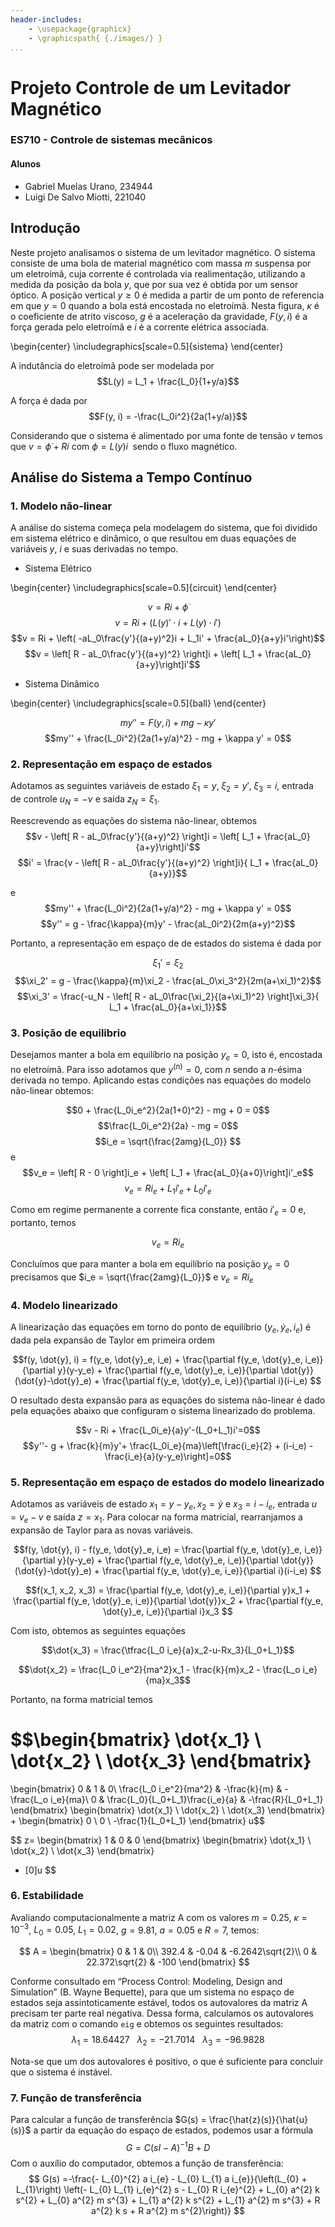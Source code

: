 ```yaml
---
header-includes:
    - \usepackage{graphicx}
    - \graphicspath{ {./images/} }
...
```


# Projeto Controle de um Levitador Magnético

### ES710 - Controle de sistemas mecânicos

#### Alunos
- Gabriel Muelas Urano, 234944
- Luigi De Salvo Miotti, 221040

## Introdução

Neste projeto analisamos o sistema de um levitador magnético. O sistema consiste de uma bola de material magnético com massa $m$ suspensa por um eletroímã, cuja corrente é controlada via realimentação, utilizando a medida da posição da bola $y$, que por sua vez é obtida por um sensor óptico. A posição vertical $y \ge 0$ é medida a partir de um ponto de referencia em que $y = 0$ quando a bola está encostada no eletroímã. Nesta figura, $\kappa$ é o coeficiente de atrito viscoso, $g$ é a aceleração da gravidade, $F(y,i)$ é a força gerada pelo eletroímã e $i$ é a corrente elétrica associada.

\begin{center}
    \includegraphics[scale=0.5]{sistema}
\end{center}

A indutância do eletroímã pode ser modelada por
$$L(y) = L_1 + \frac{L_0}{1+y/a}$$

A força é dada por
$$F(y, i) = -\frac{L_0i^2}{2a(1+y/a)}$$

Considerando que o sistema é alimentado por uma fonte de tensão $v$ temos que $v = \dot{\phi}+Ri$ com $\phi = L(y)i\;$ sendo o fluxo magnético.

## Análise do Sistema a Tempo Contínuo

### 1. Modelo não-linear

A análise do sistema começa pela modelagem do sistema, que foi dividido em sistema elétrico e dinâmico, o que resultou em duas equações de variáveis $y$, $i$ e suas derivadas no tempo.

- Sistema Elétrico

\begin{center}
    \includegraphics[scale=0.5]{circuit}
\end{center}

$$v = Ri + \dot\phi$$
$$v = Ri + (L(y)'\cdot i + L(y)\cdot i')$$
$$v = Ri + \left( -aL_0\frac{y'}{(a+y)^2}i + L_1i' + \frac{aL_0}{a+y}i'\right)$$
$$v = \left[ R - aL_0\frac{y'}{(a+y)^2} \right]i + \left[ L_1 + \frac{aL_0}{a+y}\right]i'$$

- Sistema Dinâmico

\begin{center}
    \includegraphics[scale=0.5]{ball}
\end{center}

$$my'' = F(y, i) + mg - \kappa y'$$
$$my'' + \frac{L_0i^2}{2a(1+y/a)^2} - mg + \kappa y' = 0$$

### 2. Representação em espaço de estados

Adotamos as seguintes variáveis de estado $\xi_1=y,\; \xi_2=y',\; \xi_3=i$, entrada de controle $u_N=-v$ e saída $z_N=\xi_1$.

Reescrevendo as equações do sistema não-linear, obtemos
$$v - \left[ R - aL_0\frac{y'}{(a+y)^2} \right]i = \left[ L_1 + \frac{aL_0}{a+y}\right]i'$$
$$i' = \frac{v - \left[ R - aL_0\frac{y'}{(a+y)^2} \right]i}{ L_1 + \frac{aL_0}{a+y}}$$


e
$$my'' + \frac{L_0i^2}{2a(1+y/a)^2} - mg + \kappa y' = 0$$
$$y'' = g - \frac{\kappa}{m}y' - \frac{aL_0i^2}{2m(a+y)^2}$$

Portanto, a representação em espaço de de estados do sistema é dada por

$$\xi_1' = \xi_2$$
$$\xi_2' = g - \frac{\kappa}{m}\xi_2 - \frac{aL_0\xi_3^2}{2m(a+\xi_1)^2}$$
$$\xi_3' = \frac{-u_N - \left[ R - aL_0\frac{\xi_2}{(a+\xi_1)^2} \right]\xi_3}{ L_1 + \frac{aL_0}{a+\xi_1}}$$

### 3. Posição de equilibrio

Desejamos manter a bola em equilíbrio na posição $y_e=0$, isto é, encostada no eletroímã. Para isso adotamos que $y^{(n)}=0$, com $n$ sendo a $n$-ésima derivada no tempo. Aplicando estas condições nas equações do modelo não-linear obtemos:

$$0 + \frac{L_0i_e^2}{2a(1+0)^2} - mg + 0 = 0$$
$$\frac{L_0i_e^2}{2a} - mg = 0$$
$$i_e = \sqrt{\frac{2amg}{L_0}} $$
e
$$v_e = \left[ R - 0 \right]i_e + \left[ L_1 + \frac{aL_0}{a+0}\right]i'_e$$
$$v_e = Ri_e + L_1i'_e + L_0i'_e$$

Como em regime permanente a corrente fica constante, então $i'_e = 0$ e, portanto, temos

$$v_e = Ri_e$$

Concluímos que para manter a bola em equilíbrio na posição $y_e = 0$ precisamos que $i_e = \sqrt{\frac{2amg}{L_0}}$ e $v_e = Ri_e$

### 4. Modelo linearizado

A linearização das equações em torno do ponto de equilíbrio $(y_e, \dot{y}_e, i_e)$ é dada pela expansão de Taylor em primeira ordem

$$f(y, \dot{y}, i) = f(y_e, \dot{y}_e, i_e) + \frac{\partial f(y_e, \dot{y}_e, i_e)}{\partial y}(y-y_e) + \frac{\partial f(y_e, \dot{y}_e, i_e)}{\partial \dot{y}}(\dot{y}-\dot{y}_e) + \frac{\partial f(y_e, \dot{y}_e, i_e)}{\partial i}(i-i_e) $$

O resultado desta expansão para as equações do sistema não-linear é dado pela equações abaixo que configuram o sistema linearizado do problema.

$$v - Ri + \frac{L_0i_e}{a}y'-(L_0+L_1)i'=0$$
$$y''- g + \frac{k}{m}y'+ \frac{L_0i_e}{ma}\left[\frac{i_e}{2} + (i-i_e) - \frac{i_e}{a}(y-y_e)\right]=0$$

### 5. Representação em espaço de estados do modelo linearizado

Adotamos as variáveis de estado $x_1=y-y_e, x_2=\dot{y}$ e $x_3 = i-i_e$, entrada $u=v_e-v$ e saída $z=x_1$. Para colocar na forma matricial, rearranjamos a expansão de Taylor para as novas variáveis.

$$f(y, \dot{y}, i) - f(y_e, \dot{y}_e, i_e) = \frac{\partial f(y_e, \dot{y}_e, i_e)}{\partial y}(y-y_e) + \frac{\partial f(y_e, \dot{y}_e, i_e)}{\partial \dot{y}}(\dot{y}-\dot{y}_e) + \frac{\partial f(y_e, \dot{y}_e, i_e)}{\partial i}(i-i_e) $$

$$f(x_1, x_2, x_3) = \frac{\partial f(y_e, \dot{y}_e, i_e)}{\partial y}x_1 + \frac{\partial f(y_e, \dot{y}_e, i_e)}{\partial \dot{y}}x_2 + \frac{\partial f(y_e, \dot{y}_e, i_e)}{\partial i}x_3 $$

Com isto, obtemos as seguintes equações

$$\dot{x_3} = \frac{\tfrac{L_0 i_e}{a}x_2-u-Rx_3}{L_0+L_1}$$

$$\dot{x_2} = \frac{L_0 i_e^2}{ma^2}x_1 - \frac{k}{m}x_2 - \frac{L_o i_e}{ma}x_3$$

Portanto, na forma matricial temos

$$\begin{bmatrix} \dot{x_1}
\\ \dot{x_2}
\\ \dot{x_3}
\end{bmatrix}
=
\begin{bmatrix}
0 & 1 & 0\\ 
\frac{L_0 i_e^2}{ma^2} & -\frac{k}{m} & -\frac{L_o i_e}{ma}\\ 
0 & \frac{L_0}{L_0+L_1}\frac{i_e}{a} & -\frac{R}{L_0+L_1}
\end{bmatrix}
\begin{bmatrix} \dot{x_1}
\\ \dot{x_2}
\\ \dot{x_3}
\end{bmatrix}
+
\begin{bmatrix} 0
\\ 0
\\ -\frac{1}{L_0+L_1}
\end{bmatrix}
u$$

$$
z=
\begin{bmatrix}
    1 & 0 & 0
\end{bmatrix}
\begin{bmatrix} \dot{x_1}
\\ \dot{x_2}
\\ \dot{x_3}
\end{bmatrix}
+ [0]u
$$

### 6. Estabilidade

Avaliando computacionalmente a matriz A com os valores $m=0.25$, $\kappa = 10^{-3}$, $L_0 = 0.05$, $L_1 = 0.02$, $g=9.81$, $a=0.05$ e $R=7$, temos:

$$
A = \begin{bmatrix}
0 & 1 & 0\\ 
392.4 & -0.04 & -6.2642\sqrt{2}\\ 
0 & 22.372\sqrt{2} & -100
\end{bmatrix}
$$

Conforme consultado em “Process Control: Modeling, Design and Simulation” (B. Wayne Bequette), para que um sistema no espaço de estados seja assintoticamente estável, todos os autovalores da matriz A precisam ter parte real negativa. Dessa forma, calculamos os autovalores da matriz com o comando `eig` e  obtemos os seguintes resultados:
$$\lambda _1 = 18.64427\:\:\:
\lambda _2 = -21.7014\:\:\:
\lambda _3 = -96.9828$$

Nota-se que um dos autovalores é positivo, o que é suficiente para concluir que o sistema é instável.

### 7. Função de transferência

Para calcular a função de transferência $G(s) = \frac{\hat{z}(s)}{\hat{u}(s)}$ a partir da equação do espaço de estados, podemos usar a fórmula
$$G = C(sI-A)^{-1}B+D$$
Com o auxílio do computador, obtemos a função de transferência:
$$
G(s) =-\frac{- L_{0}^{2} a i_{e} - L_{0} L_{1} a i_{e}}{\left(L_{0} + L_{1}\right) \left(- L_{0} L_{1} i_{e}^{2} s - L_{0} R i_{e}^{2} + L_{0} a^{2} k s^{2} + L_{0} a^{2} m s^{3} + L_{1} a^{2} k s^{2} + L_{1} a^{2} m s^{3} + R a^{2} k s + R a^{2} m s^{2}\right)}
$$
